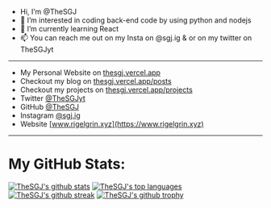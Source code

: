 - Hi, I’m @TheSGJ
- 👀 I’m interested in coding back-end code by using python and nodejs
- 🌱 I’m currently learning React
- 📫 You can reach me out on my Insta on @sgj.ig & or on my twitter on TheSGJyt
---

- My Personal Website on [thesgj.vercel.app](https://thesgj.vercel.app/)
- Checkout my blog on [thesgj.vercel.app/posts](https://thesgj.vercel.app/posts)
- Checkout my projects on [thesgj.vercel.app/projects](https://thesgj.vercel.app/projects)
- Twitter [@TheSGJyt](https://twitter.com/thesgjyt)
- GitHub [@TheSGJ](https://github.com/thesgj)
- Instagram [@sgj.ig](https://instagram.com/sgj.ig)
- Website [www.rigelgrin.xyz](https://www.rigelgrin.xyz)

---
# My GitHub Stats:

[![TheSGJ's github stats](https://github-readme-stats.vercel.app/api?username=TheSGJ&theme=blue-green)](https://github.com/thesgj)
[![TheSGJ's top languages](https://github-readme-stats.vercel.app/api/top-langs/?username=TheSGJ&theme=blue-green)](https://github.com/thesgj)
[![TheSGJ's github streak](https://github-readme-streak-stats.herokuapp.com/?user=TheSGJ&theme=blue-green)](https://github.com/thesgj)
[![TheSGJ's github trophy](https://github-profile-trophy.vercel.app/?username=TheSGJ&row=1)](https://github.com/thesgj)
